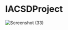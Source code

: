 # IACSDProject

![Screenshot (33)](https://github.com/mohanvaidya/IACSDProject/assets/131249018/5940f978-3ecc-4229-95fa-85e85e0cee4f)
